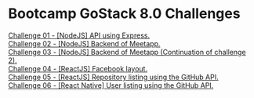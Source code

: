 # Bootcamp GoStack 8.0 Challenges

[Challenge 01 - [NodeJS] API using Express.](./challenge-01)  
[Challenge 02 - [NodeJS] Backend of Meetapp.](./challenge-02)  
[Challenge 03 - [NodeJS] Backend of Meetapp (Continuation of challenge 2).](./challenge-03)  
[Challenge 04 - [ReactJS] Facebook layout.](./challenge-04)  
[Challenge 05 - [ReactJS] Repository listing using the GitHub API.](./challenge-05)  
[Challenge 06 - [React Native] User listing using the GitHub API.](./challenge-06)
